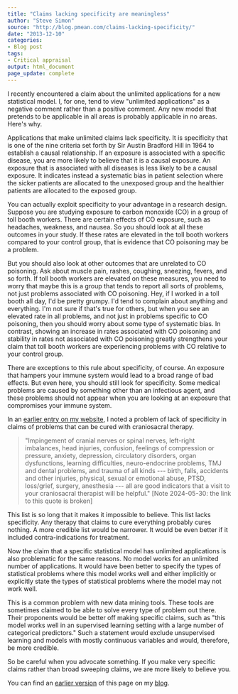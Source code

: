 ```yaml
---
title: "Claims lacking specificity are meaningless"
author: "Steve Simon"
source: "http://blog.pmean.com/claims-lacking-specificity/"
date: "2013-12-10"
categories:
- Blog post
tags:
- Critical appraisal
output: html_document
page_update: complete
---
```


I recently encountered a claim about the unlimited applications for a new statistical model. I, for one, tend to view "unlimited applications" as a negative comment rather than a positive comment. Any new model that pretends to be applicable in all areas is probably applicable in no areas. Here's why.

<!---More--->

Applications that make unlimited claims lack specificity. It is specificity that is one of the nine criteria set forth by Sir Austin Bradford Hill in 1964 to establish a causal relationship. If an exposure is associated with a specific disease, you are more likely to believe that it is a causal exposure. An exposure that is associated with all diseases is less likely to be a causal exposure. It indicates instead a systematic bias in patient selection where the sicker patients are allocated to the unexposed group and the healthier patients are allocated to the exposed group.

You can actually exploit specificity to your advantage in a research design. Suppose you are studying exposure to carbon monoxide (CO) in a group of toll booth workers. There are certain effects of CO exposure, such as headaches, weakness, and nausea. So you should look at all these outcomes in your study. If these rates are elevated in the toll booth workers compared to your control group, that is evidence that CO poisoning may be a problem.

But you should also look at other outcomes that are unrelated to CO poisoning. Ask about muscle pain, rashes, coughing, sneezing, fevers, and so forth. If toll booth workers are elevated on these measures, you need to worry that maybe this is a group that tends to report all sorts of problems, not just problems associated with CO poisoning. Hey, if I worked in a toll booth all day, I'd be pretty grumpy. I'd tend to complain about anything and everything. I'm not sure if that's true for others, but when you see an elevated rate in all problems, and not just in problems specific to CO poisoning, then you should worry about some type of systematic bias. In contrast, showing an increase in rates associated with CO poisoning and stability in rates not associated with CO poisoning greatly strengthens your claim that toll booth workers are experiencing problems with CO relative to your control group.

There are exceptions to this rule about specificity, of course. An exposure that hampers your immune system would lead to a broad range of bad effects. But even here, you should still look for specificity. Some medical problems are caused by something other than an infectious agent, and these problems should not appear when you are looking at an exposure that compromises your immune system.

In an [earlier entry on my website][sim3], I noted a problem of lack of specificity in claims of problems that can be cured with craniosacral therapy.

> "Impingement of cranial nerves or spinal nerves, left-right imbalances, head injuries, confusion, feelings of compression or pressure, anxiety, depression, circulatory disorders, organ dysfunctions, learning difficulties, neuro-endocrine problems, TMJ and dental problems, and trauma of all kinds --- birth, falls, accidents and other injuries, physical, sexual or emotional abuse, PTSD, loss/grief, surgery, anesthesia --- all are good indicators that a visit to your craniosacral therapist will be helpful."  [Note 2024-05-30: the link to this quote is broken]

This list is so long that it makes it impossible to believe. This list lacks specificity. Any therapy that claims to cure everything probably cures nothing. A more credible list would be narrower. It would be even better if it included contra-indications for treatment.

Now the claim that a specific statistical model has unlimited applications is also problematic for the same reasons. No model works for an unlimited number of applications. It would have been better to specify the types of statistical problems where this model works well and either implicitly or explicitly state the types of statistical problems where the model may not work well.

This is a common problem with new data mining tools. These tools are sometimes claimed to be able to solve every type of problem out there. Their proponents would be better off making specific claims, such as "this model works well in an supervised learning setting with a large number of categorical predictors." Such a statement would exclude unsupervised learning and models with mostly continuous variables and would, therefore, be more credible.

So be careful when you advocate something. If you make very specific claims rather than broad sweeping claims, we are more likely to believe you.

You can find an [earlier version][sim1] of this page on my [blog][sim2].

[sim1]: http://blog.pmean.com/claims-lacking-specificity/
[sim2]: http://blog.pmean.com

[sim3]: http://www.pmean.com/04/Craniosacral.html
